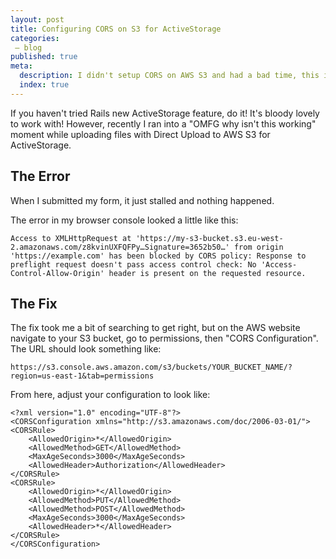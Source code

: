 ```yaml
---
layout: post
title: Configuring CORS on S3 for ActiveStorage
categories:
 – blog
published: true
meta:
  description: I didn't setup CORS on AWS S3 and had a bad time, this is how I fixed it.
  index: true
---
```


If you haven't tried Rails new ActiveStorage feature, do it! It's bloody lovely to work with! However, recently I ran into a "OMFG why isn't this working" moment while uploading files with Direct Upload to AWS S3 for ActiveStorage.

## The Error

When I submitted my form, it just stalled and nothing happened.

The error in my browser console looked a little like this:

    Access to XMLHttpRequest at 'https://my-s3-bucket.s3.eu-west-2.amazonaws.com/z8kvinUXFQFPy…Signature=3652b50…' from origin 'https://example.com' has been blocked by CORS policy: Response to preflight request doesn't pass access control check: No 'Access-Control-Allow-Origin' header is present on the requested resource.

## The Fix

The fix took me a bit of searching to get right, but on the AWS website navigate to your S3 bucket, go to permissions, then "CORS Configuration". The URL should look something like:

    https://s3.console.aws.amazon.com/s3/buckets/YOUR_BUCKET_NAME/?region=us-east-1&tab=permissions

From here, adjust your configuration to look like:

    <?xml version="1.0" encoding="UTF-8"?>
    <CORSConfiguration xmlns="http://s3.amazonaws.com/doc/2006-03-01/">
    <CORSRule>
        <AllowedOrigin>*</AllowedOrigin>
        <AllowedMethod>GET</AllowedMethod>
        <MaxAgeSeconds>3000</MaxAgeSeconds>
        <AllowedHeader>Authorization</AllowedHeader>
    </CORSRule>
    <CORSRule>
        <AllowedOrigin>*</AllowedOrigin>
        <AllowedMethod>PUT</AllowedMethod>
        <AllowedMethod>POST</AllowedMethod>
        <MaxAgeSeconds>3000</MaxAgeSeconds>
        <AllowedHeader>*</AllowedHeader>
    </CORSRule>
    </CORSConfiguration>
